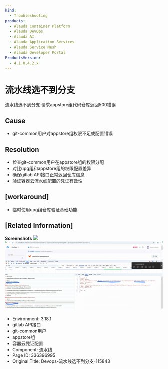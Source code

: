 ```yaml
---
kind:
  - Troubleshooting
products:
  - Alauda Container Platform
  - Alauda DevOps
  - Alauda AI
  - Alauda Application Services
  - Alauda Service Mesh
  - Alauda Developer Portal
ProductsVersion:
  - 4.1.0,4.2.x
---
```

<!-- A type of document that involves encountering a fault, diagnosing it, performing root cause analysis, and providing solutions. -->

# 流水线选不到分支

流水线选不到分支 请求appstore组代码仓库返回500错误

## Cause
- git-common用户对appstore组权限不足或配置错误

## Resolution
- 检查git-common用户在appstore组的权限分配
- 对比upg组和appstore组的权限配置差异
- 确保gitlab API接口正常返回仓库信息
- 验证容器云流水线配置的凭证有效性

## [workaround]
- 临时使用upg组仓库验证基础功能

## [Related Information]
**Screenshots**
![](assets/devops-liu-shui-xian-xuan-bu-dao-fen-zhi-115843/1755828068_99781_30382f_62-4109-8882-28073cbc4885%257D_1.png)
![](assets/devops-liu-shui-xian-xuan-bu-dao-fen-zhi-115843/mceclip0_1755854322629_vrpl4.png)
- Environment: 3.18.1
- gitlab API接口
- git-common用户
- appstore组
- 容器云凭证配置
- Component: 流水线
- Page ID: 336396995
- Original Title: Devops-流水线选不到分支-115843
